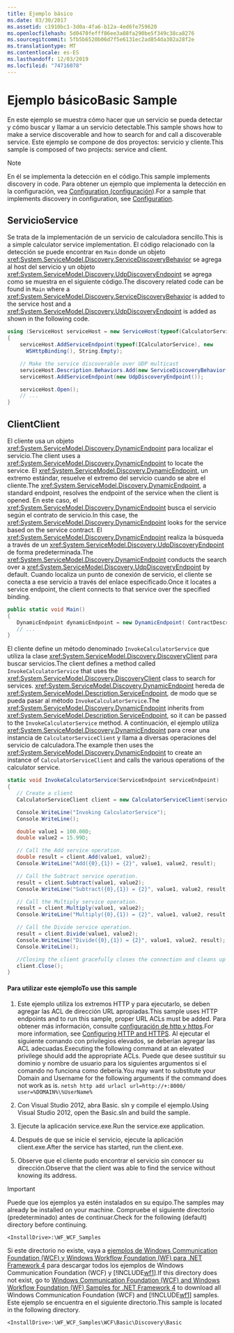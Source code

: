 ```yaml
---
title: Ejemplo básico
ms.date: 03/30/2017
ms.assetid: c1910bc1-3d0a-4fa6-b12a-4ed6fe759620
ms.openlocfilehash: 5d0470fefff86ee3a88fa290be5f349c38ca8276
ms.sourcegitcommit: 5fb5b6520b06d7f5e6131ec2ad854da302a28f2e
ms.translationtype: MT
ms.contentlocale: es-ES
ms.lasthandoff: 12/03/2019
ms.locfileid: "74716078"
---
```

# <a name="basic-sample"></a><span data-ttu-id="8a282-102">Ejemplo básico</span><span class="sxs-lookup"><span data-stu-id="8a282-102">Basic Sample</span></span>

<span data-ttu-id="8a282-103">En este ejemplo se muestra cómo hacer que un servicio se pueda detectar y cómo buscar y llamar a un servicio detectable.</span><span class="sxs-lookup"><span data-stu-id="8a282-103">This sample shows how to make a service discoverable and how to search for and call a discoverable service.</span></span> <span data-ttu-id="8a282-104">Este ejemplo se compone de dos proyectos: servicio y cliente.</span><span class="sxs-lookup"><span data-stu-id="8a282-104">This sample is composed of two projects: service and client.</span></span>

> [!NOTE]
> <span data-ttu-id="8a282-105">En él se implementa la detección en el código.</span><span class="sxs-lookup"><span data-stu-id="8a282-105">This sample implements discovery in code.</span></span>  <span data-ttu-id="8a282-106">Para obtener un ejemplo que implementa la detección en la configuración, vea [Configuration (configuración](../../../../docs/framework/wcf/samples/configuration-sample.md)).</span><span class="sxs-lookup"><span data-stu-id="8a282-106">For a sample that implements discovery in configuration, see [Configuration](../../../../docs/framework/wcf/samples/configuration-sample.md).</span></span>

## <a name="service"></a><span data-ttu-id="8a282-107">Servicio</span><span class="sxs-lookup"><span data-stu-id="8a282-107">Service</span></span>

<span data-ttu-id="8a282-108">Se trata de la implementación de un servicio de calculadora sencillo.</span><span class="sxs-lookup"><span data-stu-id="8a282-108">This is a simple calculator service implementation.</span></span> <span data-ttu-id="8a282-109">El código relacionado con la detección se puede encontrar en `Main` donde un objeto <xref:System.ServiceModel.Discovery.ServiceDiscoveryBehavior> se agrega al host del servicio y un objeto <xref:System.ServiceModel.Discovery.UdpDiscoveryEndpoint> se agrega como se muestra en el siguiente código.</span><span class="sxs-lookup"><span data-stu-id="8a282-109">The discovery related code can be found in `Main` where a <xref:System.ServiceModel.Discovery.ServiceDiscoveryBehavior> is added to the service host and a <xref:System.ServiceModel.Discovery.UdpDiscoveryEndpoint> is added as shown in the following code.</span></span>

```csharp
using (ServiceHost serviceHost = new ServiceHost(typeof(CalculatorService), baseAddress))
{
    serviceHost.AddServiceEndpoint(typeof(ICalculatorService), new
      WSHttpBinding(), String.Empty);

    // Make the service discoverable over UDP multicast
    serviceHost.Description.Behaviors.Add(new ServiceDiscoveryBehavior());
    serviceHost.AddServiceEndpoint(new UdpDiscoveryEndpoint());

    serviceHost.Open();
    // ...
}
```

## <a name="client"></a><span data-ttu-id="8a282-110">Client</span><span class="sxs-lookup"><span data-stu-id="8a282-110">Client</span></span>

<span data-ttu-id="8a282-111">El cliente usa un objeto <xref:System.ServiceModel.Discovery.DynamicEndpoint> para localizar el servicio.</span><span class="sxs-lookup"><span data-stu-id="8a282-111">The client uses a <xref:System.ServiceModel.Discovery.DynamicEndpoint> to locate the service.</span></span> <span data-ttu-id="8a282-112">El <xref:System.ServiceModel.Discovery.DynamicEndpoint>, un extremo estándar, resuelve el extremo del servicio cuando se abre el cliente.</span><span class="sxs-lookup"><span data-stu-id="8a282-112">The <xref:System.ServiceModel.Discovery.DynamicEndpoint>, a standard endpoint, resolves the endpoint of the service when the client is opened.</span></span> <span data-ttu-id="8a282-113">En este caso, el <xref:System.ServiceModel.Discovery.DynamicEndpoint> busca el servicio según el contrato de servicio.</span><span class="sxs-lookup"><span data-stu-id="8a282-113">In this case, the <xref:System.ServiceModel.Discovery.DynamicEndpoint> looks for the service based on the service contract.</span></span> <span data-ttu-id="8a282-114">El <xref:System.ServiceModel.Discovery.DynamicEndpoint> realiza la búsqueda a través de un <xref:System.ServiceModel.Discovery.UdpDiscoveryEndpoint> de forma predeterminada.</span><span class="sxs-lookup"><span data-stu-id="8a282-114">The <xref:System.ServiceModel.Discovery.DynamicEndpoint> conducts the search over a <xref:System.ServiceModel.Discovery.UdpDiscoveryEndpoint> by default.</span></span> <span data-ttu-id="8a282-115">Cuando localiza un punto de conexión de servicio, el cliente se conecta a ese servicio a través del enlace especificado.</span><span class="sxs-lookup"><span data-stu-id="8a282-115">Once it locates a service endpoint, the client connects to that service over the specified binding.</span></span>

```csharp
public static void Main()
{
   DynamicEndpoint dynamicEndpoint = new DynamicEndpoint( ContractDescription.GetContract(typeof(ICalculatorService)), new WSHttpBinding());
   // ...
}
```

<span data-ttu-id="8a282-116">El cliente define un método denominado `InvokeCalculatorService` que utiliza la clase <xref:System.ServiceModel.Discovery.DiscoveryClient> para buscar servicios.</span><span class="sxs-lookup"><span data-stu-id="8a282-116">The client defines a method called `InvokeCalculatorService` that uses the <xref:System.ServiceModel.Discovery.DiscoveryClient> class to search for services.</span></span> <span data-ttu-id="8a282-117"><xref:System.ServiceModel.Discovery.DynamicEndpoint> hereda de <xref:System.ServiceModel.Description.ServiceEndpoint>, de modo que se pueda pasar al método `InvokeCalculatorService`.</span><span class="sxs-lookup"><span data-stu-id="8a282-117">The <xref:System.ServiceModel.Discovery.DynamicEndpoint> inherits from <xref:System.ServiceModel.Description.ServiceEndpoint>, so it can be passed to the `InvokeCalculatorService` method.</span></span> <span data-ttu-id="8a282-118">A continuación, el ejemplo utiliza <xref:System.ServiceModel.Discovery.DynamicEndpoint> para crear una instancia de `CalculatorServiceClient` y llama a diversas operaciones del servicio de calculadora.</span><span class="sxs-lookup"><span data-stu-id="8a282-118">The example then uses the <xref:System.ServiceModel.Discovery.DynamicEndpoint> to create an instance of `CalculatorServiceClient` and calls the various operations of the calculator service.</span></span>

```csharp
static void InvokeCalculatorService(ServiceEndpoint serviceEndpoint)
{
   // Create a client
   CalculatorServiceClient client = new CalculatorServiceClient(serviceEndpoint);

   Console.WriteLine("Invoking CalculatorService");
   Console.WriteLine();

   double value1 = 100.00D;
   double value2 = 15.99D;

   // Call the Add service operation.
   double result = client.Add(value1, value2);
   Console.WriteLine("Add({0},{1}) = {2}", value1, value2, result);

   // Call the Subtract service operation.
   result = client.Subtract(value1, value2);
   Console.WriteLine("Subtract({0},{1}) = {2}", value1, value2, result);

   // Call the Multiply service operation.
   result = client.Multiply(value1, value2);
   Console.WriteLine("Multiply({0},{1}) = {2}", value1, value2, result);

   // Call the Divide service operation.
   result = client.Divide(value1, value2);
   Console.WriteLine("Divide({0},{1}) = {2}", value1, value2, result);
   Console.WriteLine();

   //Closing the client gracefully closes the connection and cleans up resources
   client.Close();
}
```

#### <a name="to-use-this-sample"></a><span data-ttu-id="8a282-119">Para utilizar este ejemplo</span><span class="sxs-lookup"><span data-stu-id="8a282-119">To use this sample</span></span>

1. <span data-ttu-id="8a282-120">Este ejemplo utiliza los extremos HTTP y para ejecutarlo, se deben agregar las ACL de dirección URL apropiadas.</span><span class="sxs-lookup"><span data-stu-id="8a282-120">This sample uses HTTP endpoints and to run this sample, proper URL ACLs must be added.</span></span> <span data-ttu-id="8a282-121">Para obtener más información, consulte [configuración de http y https](https://go.microsoft.com/fwlink/?LinkId=70353).</span><span class="sxs-lookup"><span data-stu-id="8a282-121">For more information, see [Configuring HTTP and HTTPS](https://go.microsoft.com/fwlink/?LinkId=70353).</span></span> <span data-ttu-id="8a282-122">Al ejecutar el siguiente comando con privilegios elevados, se deberían agregar las ACL adecuadas.</span><span class="sxs-lookup"><span data-stu-id="8a282-122">Executing the following command at an elevated privilege should add the appropriate ACLs.</span></span> <span data-ttu-id="8a282-123">Puede que desee sustituir su dominio y nombre de usuario para los siguientes argumentos si el comando no funciona como debería.</span><span class="sxs-lookup"><span data-stu-id="8a282-123">You may want to substitute your Domain and Username for the following arguments if the command does not work as is.</span></span> `netsh http add urlacl url=http://+:8000/ user=%DOMAIN%\%UserName%`

2. <span data-ttu-id="8a282-124">Con Visual Studio 2012, abra Basic. sln y compile el ejemplo.</span><span class="sxs-lookup"><span data-stu-id="8a282-124">Using Visual Studio 2012, open the Basic.sln and build the sample.</span></span>

3. <span data-ttu-id="8a282-125">Ejecute la aplicación service.exe.</span><span class="sxs-lookup"><span data-stu-id="8a282-125">Run the service.exe application.</span></span>

4. <span data-ttu-id="8a282-126">Después de que se inicie el servicio, ejecute la aplicación client.exe.</span><span class="sxs-lookup"><span data-stu-id="8a282-126">After the service has started, run the client.exe.</span></span>

5. <span data-ttu-id="8a282-127">Observe que el cliente pudo encontrar el servicio sin conocer su dirección.</span><span class="sxs-lookup"><span data-stu-id="8a282-127">Observe that the client was able to find the service without knowing its address.</span></span>

> [!IMPORTANT]
> <span data-ttu-id="8a282-128">Puede que los ejemplos ya estén instalados en su equipo.</span><span class="sxs-lookup"><span data-stu-id="8a282-128">The samples may already be installed on your machine.</span></span> <span data-ttu-id="8a282-129">Compruebe el siguiente directorio (predeterminado) antes de continuar.</span><span class="sxs-lookup"><span data-stu-id="8a282-129">Check for the following (default) directory before continuing.</span></span>
>
> `<InstallDrive>:\WF_WCF_Samples`
>
> <span data-ttu-id="8a282-130">Si este directorio no existe, vaya a [ejemplos de Windows Communication Foundation (WCF) y Windows Workflow Foundation (WF) para .NET Framework 4](https://www.microsoft.com/download/details.aspx?id=21459) para descargar todos los ejemplos de Windows Communication Foundation (WCF) y [!INCLUDE[wf1](../../../../includes/wf1-md.md)].</span><span class="sxs-lookup"><span data-stu-id="8a282-130">If this directory does not exist, go to [Windows Communication Foundation (WCF) and Windows Workflow Foundation (WF) Samples for .NET Framework 4](https://www.microsoft.com/download/details.aspx?id=21459) to download all Windows Communication Foundation (WCF) and [!INCLUDE[wf1](../../../../includes/wf1-md.md)] samples.</span></span> <span data-ttu-id="8a282-131">Este ejemplo se encuentra en el siguiente directorio.</span><span class="sxs-lookup"><span data-stu-id="8a282-131">This sample is located in the following directory.</span></span>
>
> `<InstallDrive>:\WF_WCF_Samples\WCF\Basic\Discovery\Basic`
